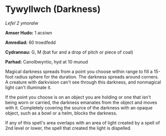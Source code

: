 # Tywyllwch (Darkness)

*Lefel 2 ymoralw*

**Amser Hudo:** 1 acsiwn

**Amrediad:** 60 troedfedd

**Cydrannau:** G, M (bat fur and a drop of pitch or piece of coal)

**Parhad:** Canolbwyntio, hyd at 10  munud

Magical darkness spreads from a point you choose within range to fill a 15-foot radius sphere for the duration. The darkness spreads around corners. A creature with darkvision can't see through this darkness, and nonmagical light can't illuminate it.

If the point you choose is on an object you are holding or one that isn't being worn or carried, the darkness emanates from the object and moves with it. Completely covering the source of the darkness with an opaque object, such as a bowl or a helm, blocks the darkness.

If any of this spell's area overlaps with an area of light created by a spell of 2nd level or lower, the spell that created the light is dispelled.
